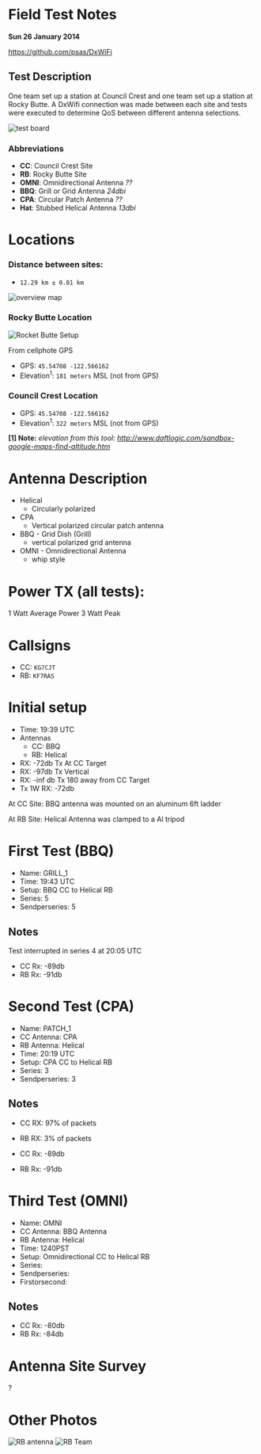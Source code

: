 # Field Test Notes

**Sun 26 January 2014**

<https://github.com/psas/DxWiFi>


## Test Description

One team set up a station at Council Crest and one team set up a station
at Rocky Butte. A DxWifi connection was made between each site and tests
were executed to determine QoS between different antenna selections.

![test board](photos/test_board.jpg)

### Abbreviations

 - **CC**: Council Crest Site
 - **RB**: Rocky Butte Site
 - **OMNI**: Omnidirectional Antenna _??_
 - **BBQ**: Grill or Grid Antenna _24dbi_
 - **CPA**: Circular Patch Antenna _??_
 - **Hat**: Stubbed Helical Antenna _13dbi_


# Locations

### Distance between sites: 

 - `12.29 km ± 0.01 km`

![overview map](photos/map.png)


### Rocky Butte Location

![Rocket Butte Setup](photos/rb_setup.jpg)

From cellphote GPS

 - GPS: `45.54708 -122.566162`
 - Elevation<sup>1</sup>: `181 meters` MSL (not from GPS)

### Council Crest Location

 - GPS: `45.54708 -122.566162`
 - Elevation<sup>1</sup>: `322 meters` MSL (not from GPS)
	
**[1] Note:** _elevation from this tool: <http://www.daftlogic.com/sandbox-google-maps-find-altitude.htm>_


# Antenna Description

 - Helical
    - Circularly polarized 
 - CPA 
    - Vertical polarized circular patch antenna
 - BBQ - Grid Dish (Grill)
    - vertical polarized grid antenna
 - OMNI - Omnidirectional Antenna
    - whip style

# Power TX (all tests):

 1 Watt Average Power 3 Watt Peak


# Callsigns

 - CC: `KG7CJT`
 - RB: `KF7RAS`

# Initial setup

 - Time: 19:39 UTC
 - Antennas
    - CC: BBQ
    - RB: Helical
 - RX: -72db       Tx At CC Target
 - RX: -97db       Tx Vertical
 - RX: -inf db     Tx 180 away from CC Target
 - Tx 1W			RX: -72db

At CC Site: BBQ antenna was mounted on an aluminum 6ft ladder

At RB Site: Helical Antenna was clamped to a Al tripod


# First Test (BBQ)

 - Name: 			GRILL_1
 - Time: 			19:43 UTC
 - Setup:			BBQ CC to Helical RB
 - Series:  		5
 - Sendperseries: 	5

## Notes

Test interrupted in series 4 at 20:05 UTC

 - CC Rx: -89db
 - RB Rx: -91db


# Second Test (CPA)

 - Name:         PATCH_1
 - CC Antenna:   CPA 
 - RB Antenna:   Helical
 - Time:         20:19 UTC
 - Setup:        CPA CC to Helical RB
 - Series: 3
 - Sendperseries: 3 	

## Notes

 - CC RX: 97% of packets
 - RB RX: 3% of packets

 - CC Rx: -89db
 - RB Rx: -91db


# Third Test (OMNI)

 - Name:          OMNI
 - CC Antenna:    BBQ Antenna
 - RB Antenna:    Helical
 - Time:          1240PST
 - Setup:         Omnidirectional CC to Helical RB
 - Series:
 - Sendperseries:
 - Firstorsecond:

## Notes

 - CC Rx: -80db
 - RB Rx: -84db

# Antenna Site Survey

?


# Other Photos

![RB antenna](photos/rb_antenna.jpg)
![RB Team](photos/rb_teamjpg)

